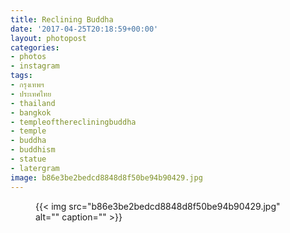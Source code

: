 ```yaml
---
title: Reclining Buddha
date: '2017-04-25T20:18:59+00:00'
layout: photopost
categories:
- photos
- instagram
tags:
- กรุงเทพฯ
- ประเทศไทย
- thailand
- bangkok
- templeoftherecliningbuddha
- temple
- buddha
- buddhism
- statue
- latergram
image: b86e3be2bedcd8848d8f50be94b90429.jpg
---
```


<figure class="photo photo--square">
  {{< img src="b86e3be2bedcd8848d8f50be94b90429.jpg" alt="" caption="" >}}

</figure>




